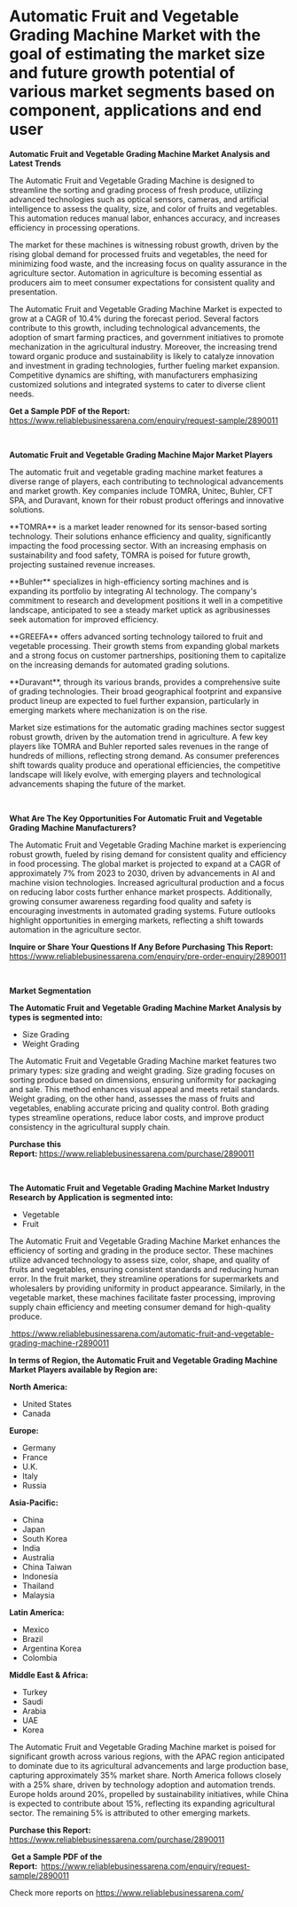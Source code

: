<p><h1>Automatic Fruit and Vegetable Grading Machine Market with the goal of estimating the market size and future growth potential of various market segments based on component, applications and end user</h1></p><p><strong>Automatic Fruit and Vegetable Grading Machine Market Analysis and Latest Trends</strong></p>
<p><p>The Automatic Fruit and Vegetable Grading Machine is designed to streamline the sorting and grading process of fresh produce, utilizing advanced technologies such as optical sensors, cameras, and artificial intelligence to assess the quality, size, and color of fruits and vegetables. This automation reduces manual labor, enhances accuracy, and increases efficiency in processing operations.</p><p>The market for these machines is witnessing robust growth, driven by the rising global demand for processed fruits and vegetables, the need for minimizing food waste, and the increasing focus on quality assurance in the agriculture sector. Automation in agriculture is becoming essential as producers aim to meet consumer expectations for consistent quality and presentation. </p><p>The Automatic Fruit and Vegetable Grading Machine Market is expected to grow at a CAGR of 10.4% during the forecast period. Several factors contribute to this growth, including technological advancements, the adoption of smart farming practices, and government initiatives to promote mechanization in the agricultural industry. Moreover, the increasing trend toward organic produce and sustainability is likely to catalyze innovation and investment in grading technologies, further fueling market expansion. Competitive dynamics are shifting, with manufacturers emphasizing customized solutions and integrated systems to cater to diverse client needs.</p></p>
<p><strong>Get a Sample PDF of the Report:&nbsp;</strong> <a href="https://www.reliablebusinessarena.com/enquiry/request-sample/2890011?utm_campaign=2177&utm_medium=2&utm_source=Github&utm_content=ia&utm_term=14032025&utm_id=automatic-fruit-and-vegetable-grading-machine">https://www.reliablebusinessarena.com/enquiry/request-sample/2890011</a></p>
<p>&nbsp;</p>
<p><strong>Automatic Fruit and Vegetable Grading Machine Major Market Players</strong></p>
<p><p>The automatic fruit and vegetable grading machine market features a diverse range of players, each contributing to technological advancements and market growth. Key companies include TOMRA, Unitec, Buhler, CFT SPA, and Duravant, known for their robust product offerings and innovative solutions.</p><p>**TOMRA** is a market leader renowned for its sensor-based sorting technology. Their solutions enhance efficiency and quality, significantly impacting the food processing sector. With an increasing emphasis on sustainability and food safety, TOMRA is poised for future growth, projecting sustained revenue increases.</p><p>**Buhler** specializes in high-efficiency sorting machines and is expanding its portfolio by integrating AI technology. The company's commitment to research and development positions it well in a competitive landscape, anticipated to see a steady market uptick as agribusinesses seek automation for improved efficiency.</p><p>**GREEFA** offers advanced sorting technology tailored to fruit and vegetable processing. Their growth stems from expanding global markets and a strong focus on customer partnerships, positioning them to capitalize on the increasing demands for automated grading solutions.</p><p>**Duravant**, through its various brands, provides a comprehensive suite of grading technologies. Their broad geographical footprint and expansive product lineup are expected to fuel further expansion, particularly in emerging markets where mechanization is on the rise.</p><p>Market size estimations for the automatic grading machines sector suggest robust growth, driven by the automation trend in agriculture. A few key players like TOMRA and Buhler reported sales revenues in the range of hundreds of millions, reflecting strong demand. As consumer preferences shift towards quality produce and operational efficiencies, the competitive landscape will likely evolve, with emerging players and technological advancements shaping the future of the market.</p></p>
<p>&nbsp;</p>
<p><strong>What Are The Key Opportunities For Automatic Fruit and Vegetable Grading Machine Manufacturers?</strong></p>
<p><p>The Automatic Fruit and Vegetable Grading Machine market is experiencing robust growth, fueled by rising demand for consistent quality and efficiency in food processing. The global market is projected to expand at a CAGR of approximately 7% from 2023 to 2030, driven by advancements in AI and machine vision technologies. Increased agricultural production and a focus on reducing labor costs further enhance market prospects. Additionally, growing consumer awareness regarding food quality and safety is encouraging investments in automated grading systems. Future outlooks highlight opportunities in emerging markets, reflecting a shift towards automation in the agriculture sector.</p></p>
<p><strong>Inquire or Share Your Questions If Any Before Purchasing This Report:</strong> <a href="https://www.reliablebusinessarena.com/enquiry/pre-order-enquiry/2890011?utm_campaign=2177&utm_medium=2&utm_source=Github&utm_content=ia&utm_term=14032025&utm_id=automatic-fruit-and-vegetable-grading-machine">https://www.reliablebusinessarena.com/enquiry/pre-order-enquiry/2890011</a></p>
<p>&nbsp;</p>
<p><strong>Market Segmentation</strong></p>
<p><strong>The Automatic Fruit and Vegetable Grading Machine Market Analysis by types is segmented into:</strong></p>
<p><ul><li>Size Grading</li><li>Weight Grading</li></ul></p>
<p><p>The Automatic Fruit and Vegetable Grading Machine market features two primary types: size grading and weight grading. Size grading focuses on sorting produce based on dimensions, ensuring uniformity for packaging and sale. This method enhances visual appeal and meets retail standards. Weight grading, on the other hand, assesses the mass of fruits and vegetables, enabling accurate pricing and quality control. Both grading types streamline operations, reduce labor costs, and improve product consistency in the agricultural supply chain.</p></p>
<p><strong>Purchase this Report:&nbsp;</strong><a href="https://www.reliablebusinessarena.com/purchase/2890011?utm_campaign=2177&utm_medium=2&utm_source=Github&utm_content=ia&utm_term=14032025&utm_id=automatic-fruit-and-vegetable-grading-machine">https://www.reliablebusinessarena.com/purchase/2890011</a></p>
<p>&nbsp;</p>
<p><strong>The Automatic Fruit and Vegetable Grading Machine Market Industry Research by Application is segmented into:</strong></p>
<p><ul><li>Vegetable</li><li>Fruit</li></ul></p>
<p><p>The Automatic Fruit and Vegetable Grading Machine Market enhances the efficiency of sorting and grading in the produce sector. These machines utilize advanced technology to assess size, color, shape, and quality of fruits and vegetables, ensuring consistent standards and reducing human error. In the fruit market, they streamline operations for supermarkets and wholesalers by providing uniformity in product appearance. Similarly, in the vegetable market, these machines facilitate faster processing, improving supply chain efficiency and meeting consumer demand for high-quality produce.</p></p>
<p><a href="https://www.reliablebusinessarena.com/automatic-fruit-and-vegetable-grading-machine-r2890011?utm_campaign=2177&utm_medium=2&utm_source=Github&utm_content=ia&utm_term=14032025&utm_id=automatic-fruit-and-vegetable-grading-machine">&nbsp;https://www.reliablebusinessarena.com/automatic-fruit-and-vegetable-grading-machine-r2890011</a></p>
<p><strong>In terms of Region, the Automatic Fruit and Vegetable Grading Machine Market Players available by Region are:</strong></p>
<p>
    <p> <strong> North America: </strong>
        <ul>
            <li>United States</li>
            <li>Canada</li>
        </ul>
        </p> 
    <p> <strong> Europe: </strong>
        <ul>
            <li>Germany</li>
            <li>France</li>
            <li>U.K.</li>
            <li>Italy</li>
            <li>Russia</li>
        </ul>
        </p> 
    <p> <strong> Asia-Pacific: </strong>
        <ul>
            <li>China</li>
            <li>Japan</li>
            <li>South Korea</li>
            <li>India</li>
            <li>Australia</li>
            <li>China Taiwan</li>
            <li>Indonesia</li>
            <li>Thailand</li>
            <li>Malaysia</li>
        </ul>
        </p> 
    <p> <strong> Latin America: </strong>
        <ul>
            <li>Mexico</li>
            <li>Brazil</li>
            <li>Argentina Korea</li>
            <li>Colombia</li>
        </ul>
        </p> 
    <p> <strong> Middle East & Africa: </strong>
        <ul>
            <li>Turkey</li>
            <li>Saudi</li>
            <li>Arabia</li>
            <li>UAE</li>
            <li>Korea</li>
        </ul>
    </p>
    </p>
<p><p>The Automatic Fruit and Vegetable Grading Machine market is poised for significant growth across various regions, with the APAC region anticipated to dominate due to its agricultural advancements and large production base, capturing approximately 35% market share. North America follows closely with a 25% share, driven by technology adoption and automation trends. Europe holds around 20%, propelled by sustainability initiatives, while China is expected to contribute about 15%, reflecting its expanding agricultural sector. The remaining 5% is attributed to other emerging markets.</p></p>
<p><strong>Purchase this Report: </strong><a href="https://www.reliablebusinessarena.com/purchase/2890011?utm_campaign=2177&utm_medium=2&utm_source=Github&utm_content=ia&utm_term=14032025&utm_id=automatic-fruit-and-vegetable-grading-machine">https://www.reliablebusinessarena.com/purchase/2890011</a></p>
<p>&nbsp;<strong>Get a Sample PDF of the Report:&nbsp;&nbsp;</strong><a href="https://www.reliablebusinessarena.com/enquiry/request-sample/2890011?utm_campaign=2177&utm_medium=2&utm_source=Github&utm_content=ia&utm_term=14032025&utm_id=automatic-fruit-and-vegetable-grading-machine">https://www.reliablebusinessarena.com/enquiry/request-sample/2890011</a></p>
<p><strong></strong></p>
<p>Check more reports on <a href="https://www.reliablebusinessarena.com/?utm_campaign=2177&utm_medium=2&utm_source=Github&utm_content=ia&utm_term=14032025&utm_id=automatic-fruit-and-vegetable-grading-machine">https://www.reliablebusinessarena.com/</a></p>